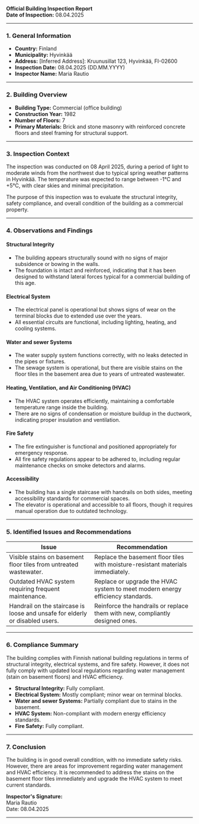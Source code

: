 

**Official Building Inspection Report**  
**Date of Inspection:** 08.04.2025  

---

### **1. General Information**

- **Country:** Finland  
- **Municipality:** Hyvinkää  
- **Address:** [Inferred Address]: Kruunusillat 123, Hyvinkää, FI-02600  
- **Inspection Date:** 08.04.2025 (DD.MM.YYYY)  
- **Inspector Name:** Maria Rautio  

---

### **2. Building Overview**

- **Building Type:** Commercial (office building)  
- **Construction Year:** 1982  
- **Number of Floors:** 7  
- **Primary Materials:** Brick and stone masonry with reinforced concrete floors and steel framing for structural support.  

---

### **3. Inspection Context**

The inspection was conducted on 08 April 2025, during a period of light to moderate winds from the northwest due to typical spring weather patterns in Hyvinkää. The temperature was expected to range between -1°C and +5°C, with clear skies and minimal precipitation.

The purpose of this inspection was to evaluate the structural integrity, safety compliance, and overall condition of the building as a commercial property.  

---

### **4. Observations and Findings**

#### **Structural Integrity**  
- The building appears structurally sound with no signs of major subsidence or bowing in the walls.  
- The foundation is intact and reinforced, indicating that it has been designed to withstand lateral forces typical for a commercial building of this age.  

#### **Electrical System**  
- The electrical panel is operational but shows signs of wear on the terminal blocks due to extended use over the years.  
- All essential circuits are functional, including lighting, heating, and cooling systems.  

#### **Water and sewer Systems**  
- The water supply system functions correctly, with no leaks detected in the pipes or fixtures.  
- The sewage system is operational, but there are visible stains on the floor tiles in the basement area due to years of untreated wastewater.  

#### **Heating, Ventilation, and Air Conditioning (HVAC)**  
- The HVAC system operates efficiently, maintaining a comfortable temperature range inside the building.  
- There are no signs of condensation or moisture buildup in the ductwork, indicating proper insulation and ventilation.  

#### **Fire Safety**  
- The fire extinguisher is functional and positioned appropriately for emergency response.  
- All fire safety regulations appear to be adhered to, including regular maintenance checks on smoke detectors and alarms.  

#### **Accessibility**  
- The building has a single staircase with handrails on both sides, meeting accessibility standards for commercial spaces.  
- The elevator is operational and accessible to all floors, though it requires manual operation due to outdated technology.  

---

### **5. Identified Issues and Recommendations**

| **Issue**                                                                 | **Recommendation**                                                                 |
|--------------------------------------------------------------------------|-----------------------------------------------------------------------------------|
| Visible stains on basement floor tiles from untreated wastewater.       | Replace the basement floor tiles with moisture-resistant materials immediately.     |
| Outdated HVAC system requiring frequent maintenance.                     | Replace or upgrade the HVAC system to meet modern energy efficiency standards.    |
| Handrail on the staircase is loose and unsafe for elderly or disabled users.| Reinforce the handrails or replace them with new, compliantly designed ones.       |

---

### **6. Compliance Summary**

The building complies with Finnish national building regulations in terms of structural integrity, electrical systems, and fire safety. However, it does not fully comply with updated local regulations regarding water management (stain on basement floors) and HVAC efficiency.

- **Structural Integrity:** Fully compliant.  
- **Electrical System:** Mostly compliant; minor wear on terminal blocks.  
- **Water and sewer Systems:** Partially compliant due to stains in the basement.  
- **HVAC System:** Non-compliant with modern energy efficiency standards.  
- **Fire Safety:** Fully compliant.  

---

### **7. Conclusion**

The building is in good overall condition, with no immediate safety risks. However, there are areas for improvement regarding water management and HVAC efficiency. It is recommended to address the stains on the basement floor tiles immediately and upgrade the HVAC system to meet current standards.

**Inspector's Signature:**  
 Maria Rautio  
 Date: 08.04.2025  

---